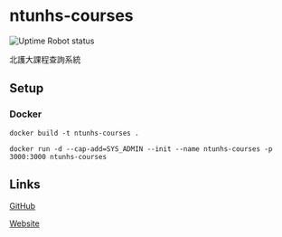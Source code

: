 # ntunhs-courses

![Uptime Robot status](https://img.shields.io/uptimerobot/status/m792062567-a7af76daf343d866dfeccd64)

北護大課程查詢系統

## Setup

### Docker

```shell
docker build -t ntunhs-courses .
```

```shell
docker run -d --cap-add=SYS_ADMIN --init --name ntunhs-courses -p 3000:3000 ntunhs-courses
```

## Links

[GitHub](https://github.com/yangszwei/ntunhs-courses)

[Website](https://ntunhs-courses.yangszwei.com/)
